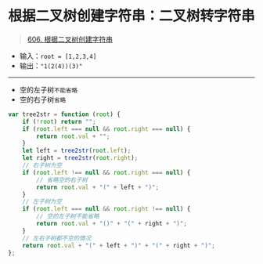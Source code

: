 
# 根据二叉树创建字符串：二叉树转字符串


> [606. 根据二叉树创建字符串](https://leetcode.cn/problems/construct-string-from-binary-tree/)

- 输入：`root = [1,2,3,4]`
- 输出：`"1(2(4))(3)"`


---

- 空的左子树`不能省略`
- 空的右子树`省略`

```javascript
var tree2str = function (root) {
    if (!root) return "";
    if (root.left === null && root.right === null) {
        return root.val + "";
    }
    let left = tree2str(root.left);
    let right = tree2str(root.right);
    // 右子树为空
    if (root.left !== null && root.right === null) {
        // 省略空的右子树
        return root.val + "(" + left + ")";
    }
    // 左子树为空
    if (root.left === null && root.right !== null) {
        // 空的左子树不能省略
        return root.val + "()" + "(" + right + ")";
    }
    // 左右子树都不空的情况
    return root.val + "(" + left + ")" + "(" + right + ")";
};
```